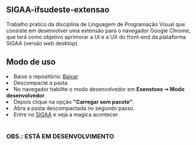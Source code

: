 <h2>SIGAA-ifsudeste-extensao</h2>
Trabalho pratico da disciplina de Linguagem de Programação Visual que consiste em desenvolver uma extensão para o navegador Google Chrome, que terá como objetivo aprimorar a UI e a UX do front-end da plataforma SIGAA (versão web desktop).
</br>
<h2>Modo de uso</h2>
<li>Baixe o repositório: <a href="https://github.com/matheuswr89/SIGAA-ifsudeste-extensao/archive/refs/heads/main.zip">Baixar</a></li>
<li>Descompacte a pasta.</li>
<li>No navegador habilite o modo desenvolvedor em <b>Exenstoes ➙ Modo desenvolvedor</b>.</li>
<li>Depois clique na opção <b>"Carregar sem pacote"</b>.</li>
<li>Abra a pasta descompactada no segundo passo.</li>
<li>Entre no <a href="https://sig.ifsudestemg.edu.br">SIGAA</a> e veja a magica acontecer.</li>
<br>
<h3>OBS.: ESTÁ EM DESENVOLVIMENTO</h3>
